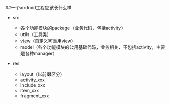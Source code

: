 ##一个android工程应该长什么样
- src
  - 各个功能模块的package（业务代码，包括activity）
  - utils（工具类）
  - view（自定义可重用view）
  - model（各个功能模块的公用基础代码，业务相关，不包括activity，主要是各种manager）
  
- res
    - layout（以前缀区分）
    - activity_xxx
    - include_xxx
    - item_xxx
    - fragment_xxx
